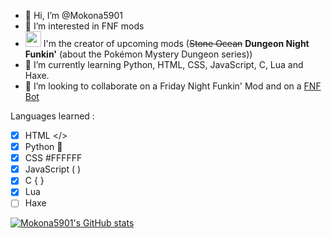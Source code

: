 - 👋 Hi, I’m @Mokona5901
- 👀 I’m interested in FNF mods
- <img src="https://static.wikia.nocookie.net/logopedia/images/a/a2/FNF_animated_logo.gif" width="25" height="25"/> I'm the creator of upcoming mods (<strike>Stone Ocean</strike> <strong>Dungeon Night Funkin'</strong> (about the Pokémon Mystery Dungeon series))
- 🌱 I’m currently learning Python, HTML, CSS, JavaScript, C, Lua and Haxe.
- 💞️ I’m looking to collaborate on a Friday Night Funkin' Mod and on a [FNF Bot](https://github.com/Mokona5901/AutoFunkin)

Languages learned :
- [x] HTML </>
- [x] Python 🐍
- [x] CSS #FFFFFF
- [x] JavaScript ( )
- [X] C { }
- [x] Lua
- [ ] Haxe

[![Mokona5901's GitHub stats](https://github-readme-stats.vercel.app/api?username=Mokona5901&theme=dracula)](https://github.com/anuraghazra/github-readme-stats)


<!---
Mokona5901/Mokona5901 is a ✨ special ✨ repository because its `README.md` (this file) appears on your GitHub profile.
You can click the Preview link to take a look at your changes.
--->
